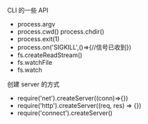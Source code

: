 CLI 的一些 API

- process.argv
- process.cwd() process.chdir() 
- process.exit(1)
- process.on('SIGKILL',()=>{//信号已收到})
- fs.createReadStream()
- fs.watchFile
- fs.watch

创建 server 的方式
- require('net').createServer((conn)=>{})
- require('http').createServer((req, res) => {})
- require('connect').createServer()
